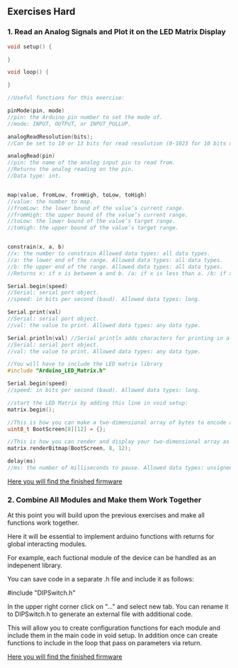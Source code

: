 ## Exercises Hard

### 1. Read an Analog Signals and Plot it on the LED Matrix Display

```C++
void setup() {

}

void loop() {

}

//Useful functions for this exercise:

pinMode(pin, mode)
//pin: the Arduino pin number to set the mode of.
//mode: INPUT, OUTPUT, or INPUT_PULLUP.

analogReadResolution(bits);
//Can be set to 10 or 13 bits for read resolution (0-1023 for 10 bits or 0-4095 for 12 bits).

analogRead(pin)
//pin: the name of the analog input pin to read from.
//Returns the analog reading on the pin.
//Data type: int.


map(value, fromLow, fromHigh, toLow, toHigh)
//value: the number to map.
//fromLow: the lower bound of the value’s current range.
//fromHigh: the upper bound of the value’s current range.
//toLow: the lower bound of the value’s target range.
//toHigh: the upper bound of the value’s target range.


constrain(x, a, b)
//x: the number to constrain Allowed data types: all data types.
//a: the lower end of the range. Allowed data types: all data types.
//b: the upper end of the range. Allowed data types: all data types.
//Returns x: if x is between a and b. /a: if x is less than a. /b: if x is greater than b.

Serial.begin(speed)
//Serial: serial port object.
//speed: in bits per second (baud). Allowed data types: long.

Serial.print(val)
//Serial: serial port object.
//val: the value to print. Allowed data types: any data type.

Serial.println(val) //Serial println adds characters for printing in a new line
//Serial: serial port object.
//val: the value to print. Allowed data types: any data type.

//You will have to include the LED matrix library
#include "Arduino_LED_Matrix.h"

Serial.begin(speed)
//speed: in bits per second (baud). Allowed data types: long.

//start the LED Matrix by adding this line in void setup:
matrix.begin();

//This is how you can make a two-dimensional array of bytes to encode an image:
uint8_t BootScreen[8][12] = {};

//This is how you can render and display your two-dimensional array as an image:
matrix.renderBitmap(BootScreen, 8, 12);

delay(ms)
//ms: the number of milliseconds to pause. Allowed data types: unsigned long.
```

[Here you will find the finished firmware](Exercise_Solutions/03_Hard/01_Plot_Analog.md)

### 2. Combine All Modules and Make them Work Together

At this point you will build upon the previous exercises and make all functions work together.

Here it will be essential to implement arduino functions with returns for global interacting modules.

For example, each fuctional module of the device can be handled as an indepenent library.

You can save code in a separate .h file and include it as follows:

#include "DIPSwitch.h"

In the upper right corner click on "..." and select new tab. You can rename it to DIPSwitch.h to generate an external file with additional code.

This will allow you to create configuration functions for each module and include them in the main code in void setup. In addition once can create functions to include in the loop that pass on parameters via return.

[Here you will find the finished firmware](Firmware\BITboy)

